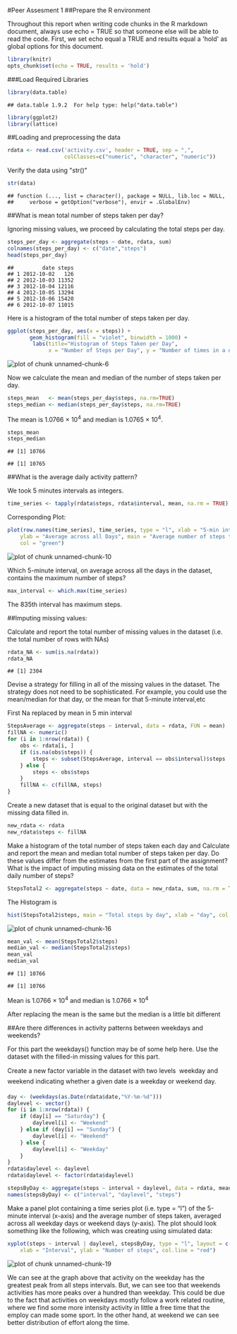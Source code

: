 #Peer Assesment 1
##Prepare the R environment

Throughout this report when writing code chunks in the R markdown document, always use echo = TRUE so that someone else will be able to read the code.
First, we set echo equal a TRUE and results equal a 'hold' as global options for this document.


```r
library(knitr)
opts_chunk$set(echo = TRUE, results = 'hold')
```

###Load Required Libraries

```r
library(data.table)
```

```
## data.table 1.9.2  For help type: help("data.table")
```

```r
library(ggplot2)
library(lattice)
```

##Loading and preprocessing the data

```r
rdata <- read.csv('activity.csv', header = TRUE, sep = ",",
                  colClasses=c("numeric", "character", "numeric"))
```

Verify the data using "str()"


```r
str(data)
```

```
## function (..., list = character(), package = NULL, lib.loc = NULL, 
##     verbose = getOption("verbose"), envir = .GlobalEnv)
```

##What is mean total number of steps taken per day?

Ignoring missing values, we proceed by calculating the total steps per day.


```r
steps_per_day <- aggregate(steps ~ date, rdata, sum)
colnames(steps_per_day) <- c("date","steps")
head(steps_per_day)
```

```
##         date steps
## 1 2012-10-02   126
## 2 2012-10-03 11352
## 3 2012-10-04 12116
## 4 2012-10-05 13294
## 5 2012-10-06 15420
## 6 2012-10-07 11015
```

Here is a histogram of the total number of steps taken per day.


```r
ggplot(steps_per_day, aes(x = steps)) + 
       geom_histogram(fill = "violet", binwidth = 1000) + 
        labs(title="Histogram of Steps Taken per Day", 
             x = "Number of Steps per Day", y = "Number of times in a day(Count)") + theme_bw()
```

![plot of chunk unnamed-chunk-6](figure/unnamed-chunk-6.png) 

Now we calculate the mean and median of the number of steps taken per day.


```r
steps_mean   <- mean(steps_per_day$steps, na.rm=TRUE)
steps_median <- median(steps_per_day$steps, na.rm=TRUE)
```

The mean is 1.0766 &times; 10<sup>4</sup> and median is 1.0765 &times; 10<sup>4</sup>.


```r
steps_mean
steps_median
```

```
## [1] 10766
```

```
## [1] 10765
```

##What is the average daily activity pattern?

We took 5 minutes intervals as integers.


```r
time_series <- tapply(rdata$steps, rdata$interval, mean, na.rm = TRUE)
```

Corresponding Plot:

```r
plot(row.names(time_series), time_series, type = "l", xlab = "5-min interval", 
    ylab = "Average across all Days", main = "Average number of steps taken", 
    col = "green")
```

![plot of chunk unnamed-chunk-10](figure/unnamed-chunk-10.png) 

Which 5-minute interval, on average across all the days in the dataset, contains the maximum number of steps?


```r
max_interval <- which.max(time_series)
```

The 835th interval has maximum steps.

##Imputing missing values:

Calculate and report the total number of missing values in the dataset (i.e. the total number of rows with NAs)


```r
rdata_NA <- sum(is.na(rdata))
rdata_NA
```

```
## [1] 2304
```

Devise a strategy for filling in all of the missing values in the dataset. The strategy does not need to be sophisticated. For example, you could use the mean/median for that day, or the mean for that 5-minute interval,etc

First Na replaced by mean in 5 min interval


```r
StepsAverage <- aggregate(steps ~ interval, data = rdata, FUN = mean)
fillNA <- numeric()
for (i in 1:nrow(rdata)) {
    obs <- rdata[i, ]
    if (is.na(obs$steps)) {
        steps <- subset(StepsAverage, interval == obs$interval)$steps
    } else {
        steps <- obs$steps
    }
    fillNA <- c(fillNA, steps)
}
```

Create a new dataset that is equal to the original dataset but with the missing data filled in.


```r
new_rdata <- rdata
new_rdata$steps <- fillNA
```

Make a histogram of the total number of steps taken each day and Calculate and report the mean and median total number of steps taken per day. Do these values differ from the estimates from the first part of the assignment? What is the impact of imputing missing data on the estimates of the total daily number of steps?


```r
StepsTotal2 <- aggregate(steps ~ date, data = new_rdata, sum, na.rm = TRUE)
```

The Histogram is


```r
hist(StepsTotal2$steps, main = "Total steps by day", xlab = "day", col = "pink")
```

![plot of chunk unnamed-chunk-16](figure/unnamed-chunk-16.png) 


```r
mean_val <- mean(StepsTotal2$steps)
median_val <- median(StepsTotal2$steps)
mean_val
median_val
```

```
## [1] 10766
```

```
## [1] 10766
```

Mean is 1.0766 &times; 10<sup>4</sup> and median is 1.0766 &times; 10<sup>4</sup>

After replacing the mean is the same but the median is a little bit different

##Are there differences in activity patterns between weekdays and weekends?

For this part the weekdays() function may be of some help here. Use the dataset with the filled-in missing values for this part.

Create a new factor variable in the dataset with two levels  weekday and weekend indicating whether a given date is a weekday or weekend day.


```r
day <- (weekdays(as.Date(rdata$date,"%Y-%m-%d")))
daylevel <- vector()
for (i in 1:nrow(rdata)) {
    if (day[i] == "Saturday") {
        daylevel[i] <- "Weekend"
    } else if (day[i] == "Sunday") {
        daylevel[i] <- "Weekend"
    } else {
        daylevel[i] <- "Weekday"
    }
}
rdata$daylevel <- daylevel
rdata$daylevel <- factor(rdata$daylevel)

stepsByDay <- aggregate(steps ~ interval + daylevel, data = rdata, mean)
names(stepsByDay) <- c("interval", "daylevel", "steps")
```

Make a panel plot containing a time series plot (i.e. type = “l”) of the 5-minute interval (x-axis) and the average number of steps taken, averaged across all weekday days or weekend days (y-axis). The plot should look something like the following, which was creating using simulated data:


```r
xyplot(steps ~ interval | daylevel, stepsByDay, type = "l", layout = c(1, 2), 
    xlab = "Interval", ylab = "Number of steps", col.line = "red")
```

![plot of chunk unnamed-chunk-19](figure/unnamed-chunk-19.png) 

We can see at the graph above that activity on the weekday has the greatest peak from all steps intervals. But, we can see too that weekends activities has more peaks over a hundred than weekday. This could be due to the fact that activities on weekdays mostly follow a work related routine, where we find some more intensity activity in little a free time that the employ can made some sport. In the other hand, at weekend we can see better distribution of effort along the time.
